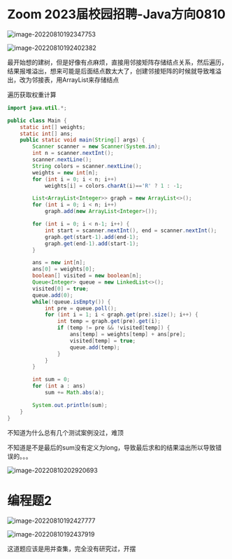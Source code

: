 # Zoom 2023届校园招聘-Java方向0810

![image-20220810192347753](https://madao33-static.oss-cn-hangzhou.aliyuncs.com/madao33blog/post/leetcode/image-20220810192347753.png)

![image-20220810192402382](https://madao33-static.oss-cn-hangzhou.aliyuncs.com/madao33blog/post/leetcode/image-20220810192402382.png)

最开始想的建树，但是好像有点麻烦，直接用邻接矩阵存储结点关系，然后遍历，结果报堆溢出，想来可能是后面结点数太大了，创建邻接矩阵的时候就导致堆溢出，改为邻接表，用ArrayList来存储结点

遍历获取权重计算

```java
import java.util.*;

public class Main {
    static int[] weights;
    static int[] ans;
    public static void main(String[] args) {
        Scanner scanner = new Scanner(System.in);
        int n = scanner.nextInt();
        scanner.nextLine();
        String colors = scanner.nextLine();
        weights = new int[n];
        for (int i = 0; i < n; i++)
            weights[i] = colors.charAt(i)=='R' ? 1 : -1;

        List<ArrayList<Integer>> graph = new ArrayList<>();
        for (int i = 0; i < n; i++)
            graph.add(new ArrayList<Integer>());

        for (int i = 0; i < n-1; i++) {
            int start = scanner.nextInt(), end = scanner.nextInt();
            graph.get(start-1).add(end-1);
            graph.get(end-1).add(start-1);
        }

        ans = new int[n];
        ans[0] = weights[0];
        boolean[] visited = new boolean[n];
        Queue<Integer> queue = new LinkedList<>();
        visited[0] = true;
        queue.add(0);
        while(!queue.isEmpty()) {
            int pre = queue.poll();
            for (int i = 1; i < graph.get(pre).size(); i++) {
                int temp = graph.get(pre).get(i);
                if (temp != pre && !visited[temp]) {
                    ans[temp] = weights[temp] + ans[pre];
                    visited[temp] = true;
                    queue.add(temp);
                }
            }
        }

        int sum = 0;
        for (int a : ans)
            sum += Math.abs(a);

        System.out.println(sum);
    }
}
```

不知道为什么总有几个测试案例没过，难顶

不知道是不是最后的sum没有定义为long，导致最后求和的结果溢出所以导致错误的。。。

![image-20220810202920693](https://madao33-static.oss-cn-hangzhou.aliyuncs.com/madao33blog/post/leetcode/image-20220810202920693.png)

# 编程题2

![image-20220810192427777](https://madao33-static.oss-cn-hangzhou.aliyuncs.com/madao33blog/post/leetcode/image-20220810192427777.png)

![image-20220810192437919](https://madao33-static.oss-cn-hangzhou.aliyuncs.com/madao33blog/post/leetcode/image-20220810192437919.png)

这道题应该是用并查集，完全没有研究过，开摆
